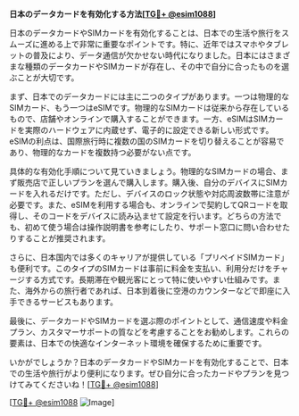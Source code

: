 **日本のデータカードを有効化する方法[[TG💪+ @esim1088](https://t.me/s/esim1088)]**

日本のデータカードやSIMカードを有効化することは、日本での生活や旅行をスムーズに進める上で非常に重要なポイントです。特に、近年ではスマホやタブレットの普及により、データ通信が欠かせない時代になりました。日本にはさまざまな種類のデータカードやSIMカードが存在し、その中で自分に合ったものを選ぶことが大切です。

まず、日本でのデータカードには主に二つのタイプがあります。一つは物理的なSIMカード、もう一つはeSIMです。物理的なSIMカードは従来から存在しているもので、店舗やオンラインで購入することができます。一方、eSIMはSIMカードを実際のハードウェアに内蔵せず、電子的に設定できる新しい形式です。eSIMの利点は、国際旅行時に複数の国のSIMカードを切り替えることが容易であり、物理的なカードを複数持つ必要がない点です。

具体的な有効化手順について見ていきましょう。物理的なSIMカードの場合、まず販売店で正しいプランを選んで購入します。購入後、自分のデバイスにSIMカードを入れるだけです。ただし、デバイスのロック状態や対応周波数帯に注意が必要です。また、eSIMを利用する場合も、オンラインで契約してQRコードを取得し、そのコードをデバイスに読み込ませて設定を行います。どちらの方法でも、初めて使う場合は操作説明書を参考にしたり、サポート窓口に問い合わせたりすることが推奨されます。

さらに、日本国内では多くのキャリアが提供している「プリペイドSIMカード」も便利です。このタイプのSIMカードは事前に料金を支払い、利用分だけをチャージする方式です。長期滞在や観光客にとって特に使いやすい仕組みです。また、海外からの旅行者であれば、日本到着後に空港のカウンターなどで即座に入手できるサービスもあります。

最後に、データカードやSIMカードを選ぶ際のポイントとして、通信速度や料金プラン、カスタマーサポートの質などを考慮することをお勧めします。これらの要素は、日本での快適なインターネット環境を確保するために重要です。

いかがでしょうか？日本のデータカードやSIMカードを有効化することで、日本での生活や旅行がより便利になります。ぜひ自分に合ったカードやプランを見つけてみてくださいね！[[TG💪+ @esim1088](https://t.me/s/esim1088)]

[[TG💪+ @esim1088](https://t.me/s/esim1088) ![Image](https://i.postimg.cc/Y0z9fWf4/image.png)]